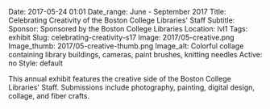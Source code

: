 Date: 2017-05-24 01:01 
Date_range: June - September 2017
Title: Celebrating Creativity of the Boston College Libraries' Staff 
Subtitle: 
Sponsor: Sponsored by the Boston College Libraries
Location: lvl1
Tags: exhibit
Slug: celebrating-creativity-s17
Image: 2017/05-creative.png
Image_thumb: 2017/05-creative-thumb.png
Image_alt: Colorful collage containing library buildings, cameras, paint brushes, knitting needles
Active: no
Style: default

This annual exhibit features the creative side of the Boston College Libraries' Staff.  Submissions include photography, painting, digital design, collage, and fiber crafts.